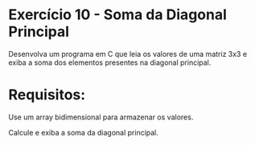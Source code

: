 # Exercício 10 - Soma da Diagonal Principal
Desenvolva um programa em C que leia os valores de uma matriz 3x3 e exiba a soma dos elementos presentes na diagonal principal.

# Requisitos:
Use um array bidimensional para armazenar os valores.

Calcule e exiba a soma da diagonal principal.
